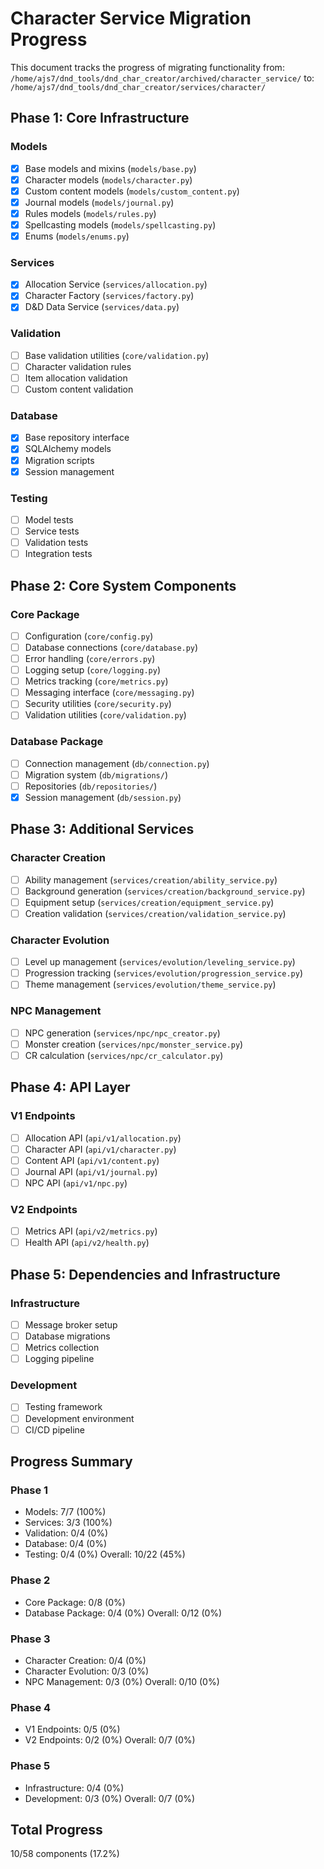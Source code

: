 # Character Service Migration Progress

This document tracks the progress of migrating functionality from:
`/home/ajs7/dnd_tools/dnd_char_creator/archived/character_service/` 
to:
`/home/ajs7/dnd_tools/dnd_char_creator/services/character/`

## Phase 1: Core Infrastructure

### Models
- [x] Base models and mixins (`models/base.py`)
- [x] Character models (`models/character.py`)
- [x] Custom content models (`models/custom_content.py`) 
- [x] Journal models (`models/journal.py`)
- [x] Rules models (`models/rules.py`)
- [x] Spellcasting models (`models/spellcasting.py`)
- [x] Enums (`models/enums.py`)

### Services
- [x] Allocation Service (`services/allocation.py`)
- [x] Character Factory (`services/factory.py`)
- [x] D&D Data Service (`services/data.py`)

### Validation
- [ ] Base validation utilities (`core/validation.py`)
- [ ] Character validation rules
- [ ] Item allocation validation
- [ ] Custom content validation

### Database
- [x] Base repository interface
- [x] SQLAlchemy models 
- [x] Migration scripts
- [x] Session management

### Testing
- [ ] Model tests
- [ ] Service tests
- [ ] Validation tests
- [ ] Integration tests

## Phase 2: Core System Components

### Core Package
- [ ] Configuration (`core/config.py`)
- [ ] Database connections (`core/database.py`)
- [ ] Error handling (`core/errors.py`)
- [ ] Logging setup (`core/logging.py`)
- [ ] Metrics tracking (`core/metrics.py`)
- [ ] Messaging interface (`core/messaging.py`)
- [ ] Security utilities (`core/security.py`)
- [ ] Validation utilities (`core/validation.py`)

### Database Package  
- [ ] Connection management (`db/connection.py`)
- [ ] Migration system (`db/migrations/`)
- [ ] Repositories (`db/repositories/`)
- [x] Session management (`db/session.py`)

## Phase 3: Additional Services

### Character Creation
- [ ] Ability management (`services/creation/ability_service.py`)
- [ ] Background generation (`services/creation/background_service.py`)
- [ ] Equipment setup (`services/creation/equipment_service.py`)
- [ ] Creation validation (`services/creation/validation_service.py`)

### Character Evolution
- [ ] Level up management (`services/evolution/leveling_service.py`)
- [ ] Progression tracking (`services/evolution/progression_service.py`)
- [ ] Theme management (`services/evolution/theme_service.py`)

### NPC Management
- [ ] NPC generation (`services/npc/npc_creator.py`)
- [ ] Monster creation (`services/npc/monster_service.py`)
- [ ] CR calculation (`services/npc/cr_calculator.py`)

## Phase 4: API Layer

### V1 Endpoints
- [ ] Allocation API (`api/v1/allocation.py`)
- [ ] Character API (`api/v1/character.py`)
- [ ] Content API (`api/v1/content.py`)
- [ ] Journal API (`api/v1/journal.py`)
- [ ] NPC API (`api/v1/npc.py`)

### V2 Endpoints
- [ ] Metrics API (`api/v2/metrics.py`)
- [ ] Health API (`api/v2/health.py`)

## Phase 5: Dependencies and Infrastructure

### Infrastructure
- [ ] Message broker setup
- [ ] Database migrations
- [ ] Metrics collection
- [ ] Logging pipeline

### Development
- [ ] Testing framework
- [ ] Development environment
- [ ] CI/CD pipeline

## Progress Summary

### Phase 1
- Models: 7/7 (100%)
- Services: 3/3 (100%)
- Validation: 0/4 (0%)
- Database: 0/4 (0%)
- Testing: 0/4 (0%)
Overall: 10/22 (45%)

### Phase 2  
- Core Package: 0/8 (0%)
- Database Package: 0/4 (0%)
Overall: 0/12 (0%)

### Phase 3
- Character Creation: 0/4 (0%)
- Character Evolution: 0/3 (0%)
- NPC Management: 0/3 (0%)
Overall: 0/10 (0%)

### Phase 4
- V1 Endpoints: 0/5 (0%)
- V2 Endpoints: 0/2 (0%)
Overall: 0/7 (0%)

### Phase 5
- Infrastructure: 0/4 (0%)
- Development: 0/3 (0%)
Overall: 0/7 (0%)

## Total Progress
10/58 components (17.2%)
